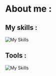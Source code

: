 <h1>About me : </h1>

  <h2>My skills : </h2>

  ![My Skills](https://go-skill-icons.vercel.app/api/icons?i=html,css,php,wordpress)

  <h2>Tools :</h2>

  ![My Skills](https://go-skill-icons.vercel.app/api/icons?i=discord,miro,photoshop,figma,notion,word,davinci)
